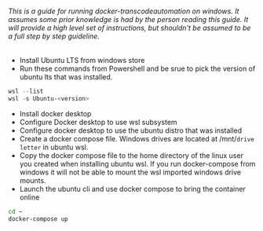 ###### This is a guide for running docker-transcodeautomation on windows. It assumes some prior knowledge is had by the person reading this guide. It will provide a high level set of instructions, but shouldn't be assumed to be a full step by step guideline.

- Install Ubuntu LTS from windows store
- Run these commands from Powershell and be srue to pick the version of ubuntu lts that was installed.
```powershell
wsl --list
wsl -s Ubuntu-<version>
```
- Install docker desktop
- Configure Docker desktop to use wsl subsystem
- Configure docker desktop to use the ubuntu distro that was installed
- Create a docker compose file. Windows drives are located at /mnt/`drive letter` in ubuntu wsl.
- Copy the docker compose file to the home directory of the linux user you created when installing ubuntu wsl. If you run docker-compose from windows it will not be able to mount the wsl imported windows drive mounts.
- Launch the ubuntu cli and use docker compose to bring the container online
```sh
cd ~
docker-compose up
```